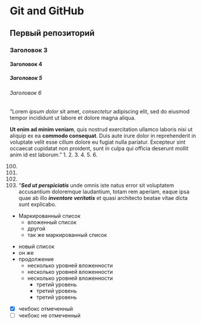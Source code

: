 # Git and GitHub

## Первый репозиторий

### Заголовок 3

#### Заголовок 4

##### Заголовок 5

###### Заголовок 6

“Lorem *ipsum dolor* sit amet, _consectetur_ adipiscing elit, sed do eiusmod tempor incididunt ut labore et dolore magna
aliqua.

**Ut enim ad minim veniam**, quis nostrud exercitation ullamco laboris nisi ut aliquip ex ea __commodo consequat__. Duis
aute irure dolor in reprehenderit in voluptate velit esse cillum dolore eu fugiat nulla pariatur. Excepteur sint
occaecat cupidatat non proident, sunt in culpa qui officia deserunt mollit anim id est laborum.”
1.
2. 
3. 
4. 
5. 
6. 


100. 
101. 
102. 
103. “***Sed ut perspiciatis*** unde omnis iste natus error sit voluptatem accusantium doloremque laudantium, totam rem aperiam,
eaque ipsa quae ab illo ___inventore veritatis___ et quasi architecto beatae vitae dicta sunt explicabo. 

* Маркированный список
  - вложенный список
  - другой 
  - так же маркированный список
+ новый список
+ он же
+ продолжение
    * несколько уровней вложенности
    * несколько уровней вложенности
    * несколько уровней вложенности
        - третий уровень
        - третий уровень
        - третий уровень


- [x] чекбокс отмеченный
- [ ] чекбокс не отмеченный 